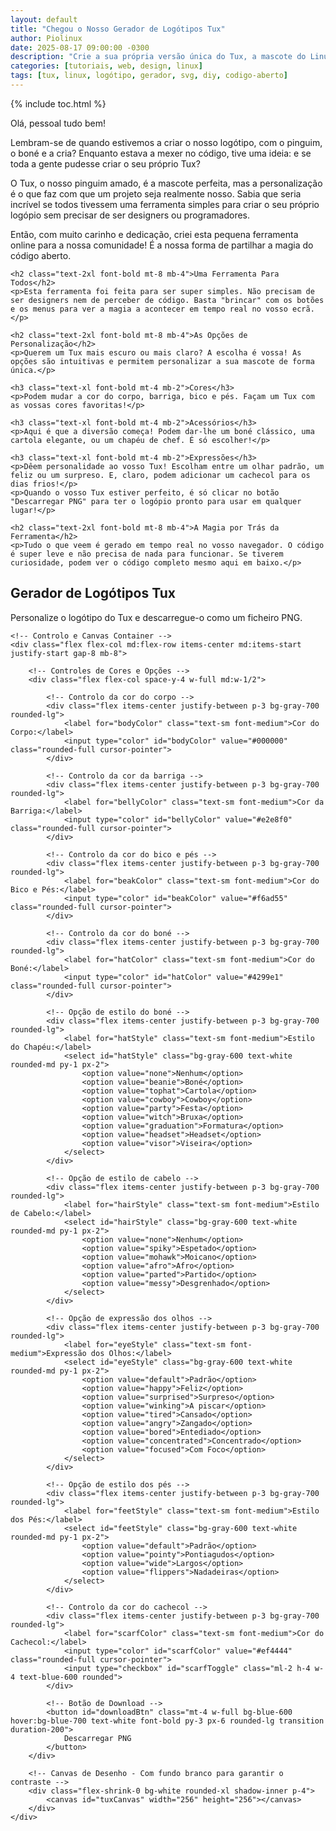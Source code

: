 ```yaml
---
layout: default
title: "Chegou o Nosso Gerador de Logótipos Tux"
author: Piolinux
date: 2025-08-17 09:00:00 -0300
description: "Crie a sua própria versão única do Tux, a mascote do Linux, com o nosso gerador interativo. Personalize o boné, cabelo, expressões e cores para criar um logótipo exclusivo e descarregue-o em SVG, pronto para ser usado."
categories: [tutoriais, web, design, linux]
tags: [tux, linux, logótipo, gerador, svg, diy, codigo-aberto]
---
```



{% include toc.html %}



<section class="post-content">
<p>Olá, pessoal tudo bem!</p>
<p>Lembram-se de quando estivemos a criar o nosso logótipo, com o pinguim, o boné e a cria? Enquanto estava a mexer no código, tive uma ideia: e se toda a gente pudesse criar o seu próprio Tux?</p>
<p>O Tux, o nosso pinguim amado, é a mascote perfeita, mas a personalização é o que faz com que um projeto seja realmente nosso. Sabia que seria incrível se todos tivessem uma ferramenta simples para criar o seu próprio logópio sem precisar de ser designers ou programadores.</p>
<p>Então, com muito carinho e dedicação, criei esta pequena ferramenta online para a nossa comunidade! É a nossa forma de partilhar a magia do código aberto.</p>

    <h2 class="text-2xl font-bold mt-8 mb-4">Uma Ferramenta Para Todos</h2>
    <p>Esta ferramenta foi feita para ser super simples. Não precisam de ser designers nem de perceber de código. Basta "brincar" com os botões e os menus para ver a magia a acontecer em tempo real no vosso ecrã.</p>

    <h2 class="text-2xl font-bold mt-8 mb-4">As Opções de Personalização</h2>
    <p>Querem um Tux mais escuro ou mais claro? A escolha é vossa! As opções são intuitivas e permitem personalizar a sua mascote de forma única.</p>

    <h3 class="text-xl font-bold mt-4 mb-2">Cores</h3>
    <p>Podem mudar a cor do corpo, barriga, bico e pés. Façam um Tux com as vossas cores favoritas!</p>

    <h3 class="text-xl font-bold mt-4 mb-2">Acessórios</h3>
    <p>Aqui é que a diversão começa! Podem dar-lhe um boné clássico, uma cartola elegante, ou um chapéu de chef. É só escolher!</p>

    <h3 class="text-xl font-bold mt-4 mb-2">Expressões</h3>
    <p>Dêem personalidade ao vosso Tux! Escolham entre um olhar padrão, um feliz ou um surpreso. E, claro, podem adicionar um cachecol para os dias frios!</p>
    <p>Quando o vosso Tux estiver perfeito, é só clicar no botão "Descarregar PNG" para ter o logópio pronto para usar em qualquer lugar!</p>

    <h2 class="text-2xl font-bold mt-8 mb-4">A Magia por Trás da Ferramenta</h2>
    <p>Tudo o que veem é gerado em tempo real no vosso navegador. O código é super leve e não precisa de nada para funcionar. Se tiverem curiosidade, podem ver o código completo mesmo aqui em baixo.</p>
</section>

<!-- O código HTML da ferramenta começa aqui -->

<div class="bg-gray-800 text-gray-100 p-8 rounded-xl shadow-lg w-full max-w-4xl mx-auto text-left mt-8">
    <h2 class="text-3xl sm:text-4xl font-bold mb-4">Gerador de Logótipos Tux</h2>
    <p class="text-gray-400 mb-8">Personalize o logótipo do Tux e descarregue-o como um ficheiro PNG.</p>

    <!-- Controlo e Canvas Container -->
    <div class="flex flex-col md:flex-row items-center md:items-start justify-start gap-8 mb-8">
        
        <!-- Controles de Cores e Opções -->
        <div class="flex flex-col space-y-4 w-full md:w-1/2">
            
            <!-- Controlo da cor do corpo -->
            <div class="flex items-center justify-between p-3 bg-gray-700 rounded-lg">
                <label for="bodyColor" class="text-sm font-medium">Cor do Corpo:</label>
                <input type="color" id="bodyColor" value="#000000" class="rounded-full cursor-pointer">
            </div>

            <!-- Controlo da cor da barriga -->
            <div class="flex items-center justify-between p-3 bg-gray-700 rounded-lg">
                <label for="bellyColor" class="text-sm font-medium">Cor da Barriga:</label>
                <input type="color" id="bellyColor" value="#e2e8f0" class="rounded-full cursor-pointer">
            </div>

            <!-- Controlo da cor do bico e pés -->
            <div class="flex items-center justify-between p-3 bg-gray-700 rounded-lg">
                <label for="beakColor" class="text-sm font-medium">Cor do Bico e Pés:</label>
                <input type="color" id="beakColor" value="#f6ad55" class="rounded-full cursor-pointer">
            </div>

            <!-- Controlo da cor do boné -->
            <div class="flex items-center justify-between p-3 bg-gray-700 rounded-lg">
                <label for="hatColor" class="text-sm font-medium">Cor do Boné:</label>
                <input type="color" id="hatColor" value="#4299e1" class="rounded-full cursor-pointer">
            </div>
            
            <!-- Opção de estilo do boné -->
            <div class="flex items-center justify-between p-3 bg-gray-700 rounded-lg">
                <label for="hatStyle" class="text-sm font-medium">Estilo do Chapéu:</label>
                <select id="hatStyle" class="bg-gray-600 text-white rounded-md py-1 px-2">
                    <option value="none">Nenhum</option>
                    <option value="beanie">Boné</option>
                    <option value="tophat">Cartola</option>
                    <option value="cowboy">Cowboy</option>
                    <option value="party">Festa</option>
                    <option value="witch">Bruxa</option>
                    <option value="graduation">Formatura</option>
                    <option value="headset">Headset</option>
                    <option value="visor">Viseira</option>
                </select>
            </div>

            <!-- Opção de estilo de cabelo -->
            <div class="flex items-center justify-between p-3 bg-gray-700 rounded-lg">
                <label for="hairStyle" class="text-sm font-medium">Estilo de Cabelo:</label>
                <select id="hairStyle" class="bg-gray-600 text-white rounded-md py-1 px-2">
                    <option value="none">Nenhum</option>
                    <option value="spiky">Espetado</option>
                    <option value="mohawk">Moicano</option>
                    <option value="afro">Afro</option>
                    <option value="parted">Partido</option>
                    <option value="messy">Desgrenhado</option>
                </select>
            </div>
            
            <!-- Opção de expressão dos olhos -->
            <div class="flex items-center justify-between p-3 bg-gray-700 rounded-lg">
                <label for="eyeStyle" class="text-sm font-medium">Expressão dos Olhos:</label>
                <select id="eyeStyle" class="bg-gray-600 text-white rounded-md py-1 px-2">
                    <option value="default">Padrão</option>
                    <option value="happy">Feliz</option>
                    <option value="surprised">Surpreso</option>
                    <option value="winking">A piscar</option>
                    <option value="tired">Cansado</option>
                    <option value="angry">Zangado</option>
                    <option value="bored">Entediado</option>
                    <option value="concentrated">Concentrado</option>
                    <option value="focused">Com Foco</option>
                </select>
            </div>

            <!-- Opção de estilo dos pés -->
            <div class="flex items-center justify-between p-3 bg-gray-700 rounded-lg">
                <label for="feetStyle" class="text-sm font-medium">Estilo dos Pés:</label>
                <select id="feetStyle" class="bg-gray-600 text-white rounded-md py-1 px-2">
                    <option value="default">Padrão</option>
                    <option value="pointy">Pontiagudos</option>
                    <option value="wide">Largos</option>
                    <option value="flippers">Nadadeiras</option>
                </select>
            </div>
            
            <!-- Controlo da cor do cachecol -->
            <div class="flex items-center justify-between p-3 bg-gray-700 rounded-lg">
                <label for="scarfColor" class="text-sm font-medium">Cor do Cachecol:</label>
                <input type="color" id="scarfColor" value="#ef4444" class="rounded-full cursor-pointer">
                <input type="checkbox" id="scarfToggle" class="ml-2 h-4 w-4 text-blue-600 rounded">
            </div>
            
            <!-- Botão de Download -->
            <button id="downloadBtn" class="mt-4 w-full bg-blue-600 hover:bg-blue-700 text-white font-bold py-3 px-6 rounded-lg transition duration-200">
                Descarregar PNG
            </button>
        </div>
        
        <!-- Canvas de Desenho - Com fundo branco para garantir o contraste -->
        <div class="flex-shrink-0 bg-white rounded-xl shadow-inner p-4">
            <canvas id="tuxCanvas" width="256" height="256"></canvas>
        </div>
    </div>
</div>
<script>
    // O código JavaScript para desenhar o Tux e gerir a interação
    document.addEventListener('DOMContentLoaded', main);

    /**
     * A função principal que inicia a aplicação.
     * Organiza a inicialização do canvas e os listeners de eventos.
     */
    function main() {
        const config = {
            colors: {
                body: "#000000",
                belly: "#e2e8f0",
                beak_and_feet: "#f6ad55",
                hat: "#4299e1",
                scarf: "#ef4444"
            },
            styles: {
                hat_style: "beanie",
                hair_style: "none",
                eye_style: "default",
                feet_style: "default",
                show_scarf: true
            }
        };

        const canvas = document.getElementById('tuxCanvas');
        const ctx = canvas.getContext('2d');
        
        // Referências aos elementos de input
        const bodyColorInput = document.getElementById('bodyColor');
        const bellyColorInput = document.getElementById('bellyColor');
        const beakColorInput = document.getElementById('beakColor');
        const hatColorInput = document.getElementById('hatColor');
        const hatStyleSelect = document.getElementById('hatStyle');
        const hairStyleSelect = document.getElementById('hairStyle');
        const eyeStyleSelect = document.getElementById('eyeStyle');
        const feetStyleSelect = document.getElementById('feetStyle');
        const scarfColorInput = document.getElementById('scarfColor');
        const scarfToggle = document.getElementById('scarfToggle');
        const downloadBtn = document.getElementById('downloadBtn');

        /**
         * Desenha o Tux no canvas com base nas opções fornecidas.
         * @param {object} options - As opções de personalização.
         */
        const drawTux = (options) => {
            const { bodyColor, bellyColor, beakColor, hatColor, hatStyle, hairStyle, eyeStyle, feetStyle, scarfColor, showScarf } = options;
            const size = canvas.width;
            ctx.clearRect(0, 0, size, size); // Limpa o canvas

            // Função auxiliar para desenhar um elemento SVG
            const drawElement = (path, fill) => `<path fill="${fill}" d="${path}" />`;

            let svgContent = '';

            // Pés (desenhados primeiro para ficarem por baixo do corpo)
            switch (feetStyle) {
                case 'pointy':
                    svgContent += drawElement('M45,90 C40,95 35,95 30,90 Z', beakColor);
                    svgContent += drawElement('M55,90 C60,95 65,95 70,90 Z', beakColor);
                    break;
                case 'wide':
                    svgContent += drawElement('M40,90 C30,95 25,95 20,90 Z', beakColor);
                    svgContent += drawElement('M60,90 C70,95 75,95 80,90 Z', beakColor);
                    break;
                case 'flippers':
                    svgContent += drawElement('M40,90 Q20,105 40,110 Q50,105 60,90 Z', beakColor);
                    svgContent += drawElement('M60,90 Q80,105 60,110 Q50,105 40,90 Z', beakColor);
                    break;
                case 'default':
                default:
                    svgContent += drawElement('M45,90 C40,95 35,95 30,90 V85 Z', beakColor);
                    svgContent += drawElement('M55,90 C60,95 65,95 70,90 V85 Z', beakColor);
                    break;
            }

            // Corpo principal e barriga
            svgContent += drawElement('M50,90 C70,90 75,70 75,50 C75,30 65,20 50,20 C35,20 25,30 25,50 C25,70 30,90 50,90 Z', bodyColor);
            svgContent += drawElement('M50,85 C65,85 70,65 70,50 C70,35 60,30 50,30 C40,30 30,35 30,50 C30,65 35,85 50,85 Z', bellyColor);

            // Cabelo (desenhado antes do chapéu)
            switch (hairStyle) {
                case 'spiky':
                    svgContent += drawElement('M40,20 L30,5 L35,15 L45,0 L50,10 L55,0 L65,15 L70,5 L60,20 Z', bodyColor);
                    break;
                case 'mohawk':
                    svgContent += drawElement('M48,20 L52,20 L52,5 L48,5 Z', bodyColor);
                    svgContent += drawElement('M50,5 C55,0 60,10 50,0 Q40,10 45,5 Z', bodyColor);
                    break;
                case 'afro':
                    svgContent += drawElement('M50,15 C30,-5 25,25 50,25 C75,25 70,-5 50,15 Z', bodyColor);
                    break;
                case 'parted':
                    svgContent += drawElement('M50,20 Q50,15 45,20 T55,20 Z', bodyColor);
                    svgContent += `<line x1="50" y1="20" x2="50" y2="40" stroke="${bodyColor}" stroke-width="1" stroke-linecap="round" />`;
                    break;
                case 'messy':
                    svgContent += drawElement('M40,15 Q30,5 35,0 C45,0 50,5 50,10 C50,5 55,0 65,0 C70,5 60,15 60,20 Z', bodyColor);
                    break;
            }

            // Estilos do chapéu
            switch (hatStyle) {
                case 'beanie':
                    svgContent += drawElement('M30,30 L70,30 L65,25 L35,25 Z', hatColor);
                    svgContent += drawElement('M35,25 C30,20 35,15 50,15 C65,15 70,20 65,25 Z', hatColor);
                    break;
                case 'tophat':
                    svgContent += drawElement('M30,30 L70,30 L70,10 L30,10 Z', hatColor);
                    svgContent += drawElement('M25,30 Q50,40 75,30 Z', hatColor);
                    break;
                case 'cowboy':
                    svgContent += drawElement('M20,30 Q50,20 80,30 Z', hatColor);
                    svgContent += drawElement('M35,25 L65,25 L65,15 L35,15 Z', hatColor);
                    break;
                case 'party':
                    svgContent += drawElement('M45,30 L55,30 L50,10 Z', hatColor);
                    svgContent += drawElement('M50,10 Q55,5 50,0 T45,10 Z', 'white');
                    break;
                case 'witch':
                    svgContent += drawElement('M50,10 L30,25 Q40,20 50,10 Q60,20 70,25 Z', hatColor);
                    svgContent += drawElement('M40,25 C30,30 20,15 45,5 C70,-5 80,30 60,25 Z', hatColor);
                    break;
                case 'graduation':
                    svgContent += drawElement('M30,30 L70,30 L70,25 L30,25 Z', hatColor);
                    svgContent += drawElement('M20,25 Q50,35 80,25 Z', hatColor);
                    svgContent += drawElement('M50,25 Q50,20 45,20 T55,20 Z', hatColor);
                    break;
                case 'headset':
                    svgContent += drawElement('M35,30 Q50,20 65,30 Z', hatColor);
                    svgContent += `<circle fill="${hatColor}" cx="33" cy="35" r="5"/><circle fill="${hatColor}" cx="67" cy="35" r="5"/>`;
                    break;
                case 'visor':
                    svgContent += drawElement('M25,35 L75,35 Q70,25 50,25 Q30,25 25,35 Z', hatColor);
                    break;
            }

            // Estilos dos olhos (emoções)
            switch (eyeStyle) {
                case 'default':
                default:
                    svgContent += `<circle fill="${bodyColor}" cx="43" cy="40" r="3"/><circle fill="${bodyColor}" cx="57" cy="40" r="3"/>`;
                    break;
                case 'happy':
                    svgContent += drawElement('M40,40 Q43,45 46,40', bodyColor);
                    svgContent += drawElement('M54,40 Q57,45 60,40', bodyColor);
                    break;
                case 'surprised':
                    svgContent += `<circle fill="${bodyColor}" cx="43" cy="40" r="5"/><circle fill="${bodyColor}" cx="57" cy="40" r="5"/>`;
                    break;
                case 'winking':
                    svgContent += `<circle fill="${bodyColor}" cx="43" cy="40" r="3"/>`;
                    svgContent += drawElement('M54,40 Q57,45 60,40', bodyColor);
                    break;
                case 'tired':
                    svgContent += `<line x1="38" y1="40" x2="48" y2="40" stroke="${bodyColor}" stroke-width="2" stroke-linecap="round" />`;
                    svgContent += `<line x1="52" y1="40" x2="62" y2="40" stroke="${bodyColor}" stroke-width="2" stroke-linecap="round" />`;
                    break;
                case 'angry':
                    svgContent += drawElement('M40,35 Q45,30 50,35', bodyColor);
                    svgContent += drawElement('M60,35 Q55,30 50,35', bodyColor);
                    svgContent += `<circle fill="${bodyColor}" cx="43" cy="43" r="3"/><circle fill="${bodyColor}" cx="57" cy="43" r="3"/>`;
                    break;
                case 'bored':
                    svgContent += drawElement('M40,40 Q43,42 46,40', bodyColor);
                    svgContent += drawElement('M54,40 Q57,42 60,40', bodyColor);
                    break;
                case 'concentrated':
                    svgContent += `<path d="M40,35 Q45,30 50,35 M60,35 Q55,30 50,35" stroke="${bodyColor}" stroke-width="2" stroke-linecap="round" fill="none"/>`;
                    svgContent += `<circle fill="${bodyColor}" cx="43" cy="40" r="3"/><circle fill="${bodyColor}" cx="57" cy="40" r="3"/>`;
                    break;
                case 'focused':
                    svgContent += drawElement('M40,40 L46,40', bodyColor);
                    svgContent += drawElement('M54,40 L60,40', bodyColor);
                    break;
            }
            
            // Bico
            svgContent += drawElement('M50,50 L45,55 L55,55 Z', beakColor);

            // Cachecol (opcional)
            if (showScarf) {
                svgContent += drawElement('M35,60 C40,65 60,65 65,60 L65,70 Q50,75 35,70 Z', scarfColor);
            }

            // Cria a URL de dados para o SVG, corrigindo a URL do namespace
            const svgUrl = `data:image/svg+xml;charset=utf-8,${encodeURIComponent(`<svg xmlns="http://www.w3.org/2000/svg" viewBox="0 0 100 100">${svgContent}</svg>`)}`;
            
            const img = new Image();
            
            img.onload = () => {
                ctx.drawImage(img, 0, 0, size, size);
            };
            img.src = svgUrl;
        };

        /**
         * Atualiza o canvas com os valores atuais dos inputs.
         */
        const updateCanvas = () => {
            const options = {
                bodyColor: bodyColorInput.value,
                bellyColor: bellyColorInput.value,
                beakColor: beakColorInput.value,
                hatColor: hatColorInput.value,
                hatStyle: hatStyleSelect.value,
                hairStyle: hairStyleSelect.value,
                eyeStyle: eyeStyleSelect.value,
                feetStyle: feetStyleSelect.value,
                scarfColor: scarfColorInput.value,
                showScarf: scarfToggle.checked
            };
            drawTux(options);
        };

        /**
         * Define os valores iniciais dos inputs com base na configuração.
         */
        const setInitialValues = () => {
            bodyColorInput.value = config.colors.body;
            bellyColorInput.value = config.colors.belly;
            beakColorInput.value = config.colors.beak_and_feet;
            hatColorInput.value = config.colors.hat;
            hatStyleSelect.value = config.styles.hat_style;
            hairStyleSelect.value = config.styles.hair_style;
            eyeStyleSelect.value = config.styles.eye_style;
            feetStyleSelect.value = config.styles.feet_style;
            scarfColorInput.value = config.colors.scarf;
            scarfToggle.checked = config.styles.show_scarf;
        };

        /**
         * Inicia os listeners de eventos.
         */
        const setupEventListeners = () => {
            bodyColorInput.addEventListener('input', updateCanvas);
            bellyColorInput.addEventListener('input', updateCanvas);
            beakColorInput.addEventListener('input', updateCanvas);
            hatColorInput.addEventListener('input', updateCanvas);
            hatStyleSelect.addEventListener('change', updateCanvas);
            hairStyleSelect.addEventListener('change', updateCanvas);
            eyeStyleSelect.addEventListener('change', updateCanvas);
            feetStyleSelect.addEventListener('change', updateCanvas);
            scarfColorInput.addEventListener('input', updateCanvas);
            scarfToggle.addEventListener('change', updateCanvas);
            downloadBtn.addEventListener('click', downloadImage);
        };
        
        /**
         * Lida com o download do ficheiro PNG.
         */
        const downloadImage = () => {
            const link = document.createElement('a');
            link.download = 'tux-logo.png';
            link.href = canvas.toDataURL('image/png');
            document.body.appendChild(link);
            link.click();
            document.body.removeChild(link);
        };

        // Inicia a aplicação: define os valores, configura os eventos e desenha a primeira imagem.
        setInitialValues();
        setupEventListeners();
        updateCanvas();
    }
    
    </script>
